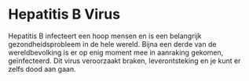 # Hepatitis B Virus

Hepatitis B infecteert een hoop mensen en is een belangrijk gezondheidsprobleem
in de hele wereld. Bijna een derde van de wereldbevolking is er op enig moment
mee in aanraking gekomen, geïnfecteerd. Dit virus veroorzaakt braken,
leverontsteking en je kunt er zelfs dood aan gaan.
